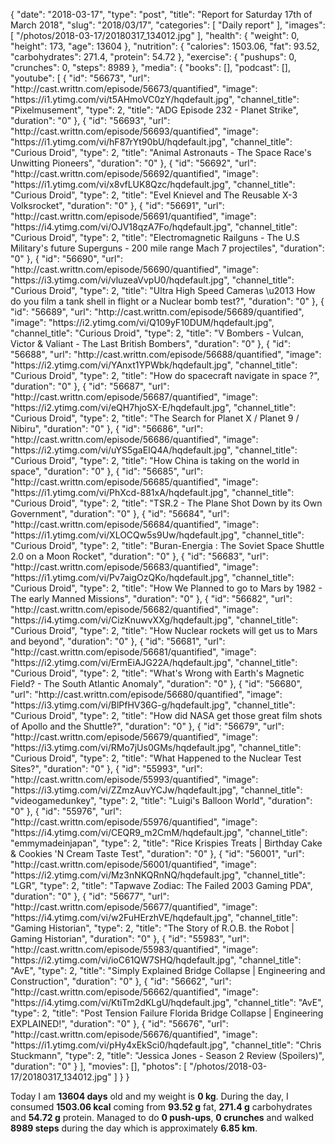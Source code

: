 {
    "date": "2018-03-17",
    "type": "post",
    "title": "Report for Saturday 17th of March 2018",
    "slug": "2018\/03\/17",
    "categories": [
        "Daily report"
    ],
    "images": [
        "\/photos\/2018-03-17\/20180317_134012.jpg"
    ],
    "health": {
        "weight": 0,
        "height": 173,
        "age": 13604
    },
    "nutrition": {
        "calories": 1503.06,
        "fat": 93.52,
        "carbohydrates": 271.4,
        "protein": 54.72
    },
    "exercise": {
        "pushups": 0,
        "crunches": 0,
        "steps": 8989
    },
    "media": {
        "books": [],
        "podcast": [],
        "youtube": [
            {
                "id": "56673",
                "url": "http:\/\/cast.writtn.com\/episode\/56673\/quantified",
                "image": "https:\/\/i1.ytimg.com\/vi\/t5AHmoVC0zY\/hqdefault.jpg",
                "channel_title": "Pixelmusement",
                "type": 2,
                "title": "ADG Episode 232 - Planet Strike",
                "duration": "0"
            },
            {
                "id": "56693",
                "url": "http:\/\/cast.writtn.com\/episode\/56693\/quantified",
                "image": "https:\/\/i1.ytimg.com\/vi\/hF87rYt90bU\/hqdefault.jpg",
                "channel_title": "Curious Droid",
                "type": 2,
                "title": "Animal Astronauts - The Space Race's Unwitting Pioneers",
                "duration": "0"
            },
            {
                "id": "56692",
                "url": "http:\/\/cast.writtn.com\/episode\/56692\/quantified",
                "image": "https:\/\/i1.ytimg.com\/vi\/x8vfLUK8Qzc\/hqdefault.jpg",
                "channel_title": "Curious Droid",
                "type": 2,
                "title": "Evel Knievel and The Reusable X-3 Volksrocket",
                "duration": "0"
            },
            {
                "id": "56691",
                "url": "http:\/\/cast.writtn.com\/episode\/56691\/quantified",
                "image": "https:\/\/i4.ytimg.com\/vi\/OJV18qzA7Fo\/hqdefault.jpg",
                "channel_title": "Curious Droid",
                "type": 2,
                "title": "Electromagnetic Railguns  - The U.S Military's future Superguns - 200 mile range Mach 7 projectiles",
                "duration": "0"
            },
            {
                "id": "56690",
                "url": "http:\/\/cast.writtn.com\/episode\/56690\/quantified",
                "image": "https:\/\/i3.ytimg.com\/vi\/vluzeaVvpU0\/hqdefault.jpg",
                "channel_title": "Curious Droid",
                "type": 2,
                "title": "Ultra High Speed Cameras \u2013 How do you film a tank shell in flight or a Nuclear bomb test?",
                "duration": "0"
            },
            {
                "id": "56689",
                "url": "http:\/\/cast.writtn.com\/episode\/56689\/quantified",
                "image": "https:\/\/i2.ytimg.com\/vi\/Q109yF10DUM\/hqdefault.jpg",
                "channel_title": "Curious Droid",
                "type": 2,
                "title": "V Bombers - Vulcan, Victor & Valiant - The Last British Bombers",
                "duration": "0"
            },
            {
                "id": "56688",
                "url": "http:\/\/cast.writtn.com\/episode\/56688\/quantified",
                "image": "https:\/\/i2.ytimg.com\/vi\/YAnxt1YPWbk\/hqdefault.jpg",
                "channel_title": "Curious Droid",
                "type": 2,
                "title": "How do spacecraft navigate in space ?",
                "duration": "0"
            },
            {
                "id": "56687",
                "url": "http:\/\/cast.writtn.com\/episode\/56687\/quantified",
                "image": "https:\/\/i2.ytimg.com\/vi\/eQH7hjoSX-E\/hqdefault.jpg",
                "channel_title": "Curious Droid",
                "type": 2,
                "title": "The Search for Planet X \/ Planet 9 \/ Nibiru",
                "duration": "0"
            },
            {
                "id": "56686",
                "url": "http:\/\/cast.writtn.com\/episode\/56686\/quantified",
                "image": "https:\/\/i2.ytimg.com\/vi\/uYS5gaEIQ4A\/hqdefault.jpg",
                "channel_title": "Curious Droid",
                "type": 2,
                "title": "How China is taking on the world in space",
                "duration": "0"
            },
            {
                "id": "56685",
                "url": "http:\/\/cast.writtn.com\/episode\/56685\/quantified",
                "image": "https:\/\/i1.ytimg.com\/vi\/PhXcd-881xA\/hqdefault.jpg",
                "channel_title": "Curious Droid",
                "type": 2,
                "title": "TSR.2 - The Plane Shot Down by its Own Government",
                "duration": "0"
            },
            {
                "id": "56684",
                "url": "http:\/\/cast.writtn.com\/episode\/56684\/quantified",
                "image": "https:\/\/i1.ytimg.com\/vi\/XLOCQw5s9Uw\/hqdefault.jpg",
                "channel_title": "Curious Droid",
                "type": 2,
                "title": "Buran-Energia : The Soviet Space Shuttle 2.0 on a Moon Rocket",
                "duration": "0"
            },
            {
                "id": "56683",
                "url": "http:\/\/cast.writtn.com\/episode\/56683\/quantified",
                "image": "https:\/\/i1.ytimg.com\/vi\/Pv7aigOzQKo\/hqdefault.jpg",
                "channel_title": "Curious Droid",
                "type": 2,
                "title": "How We Planned to go to Mars by 1982 - The early Manned Missions",
                "duration": "0"
            },
            {
                "id": "56682",
                "url": "http:\/\/cast.writtn.com\/episode\/56682\/quantified",
                "image": "https:\/\/i4.ytimg.com\/vi\/CizKnuwvXXg\/hqdefault.jpg",
                "channel_title": "Curious Droid",
                "type": 2,
                "title": "How Nuclear rockets will get us to Mars and beyond",
                "duration": "0"
            },
            {
                "id": "56681",
                "url": "http:\/\/cast.writtn.com\/episode\/56681\/quantified",
                "image": "https:\/\/i2.ytimg.com\/vi\/ErmEiAJG22A\/hqdefault.jpg",
                "channel_title": "Curious Droid",
                "type": 2,
                "title": "What's Wrong with Earth's Magnetic Field? - The South Atlantic Anomaly",
                "duration": "0"
            },
            {
                "id": "56680",
                "url": "http:\/\/cast.writtn.com\/episode\/56680\/quantified",
                "image": "https:\/\/i3.ytimg.com\/vi\/BlPfHV36G-g\/hqdefault.jpg",
                "channel_title": "Curious Droid",
                "type": 2,
                "title": "How did NASA get those great film shots of Apollo and the Shuttle?",
                "duration": "0"
            },
            {
                "id": "56679",
                "url": "http:\/\/cast.writtn.com\/episode\/56679\/quantified",
                "image": "https:\/\/i3.ytimg.com\/vi\/RMo7jUs0GMs\/hqdefault.jpg",
                "channel_title": "Curious Droid",
                "type": 2,
                "title": "What Happened to the Nuclear Test Sites?",
                "duration": "0"
            },
            {
                "id": "55993",
                "url": "http:\/\/cast.writtn.com\/episode\/55993\/quantified",
                "image": "https:\/\/i3.ytimg.com\/vi\/ZZmzAuvYCJw\/hqdefault.jpg",
                "channel_title": "videogamedunkey",
                "type": 2,
                "title": "Luigi's Balloon World",
                "duration": "0"
            },
            {
                "id": "55976",
                "url": "http:\/\/cast.writtn.com\/episode\/55976\/quantified",
                "image": "https:\/\/i4.ytimg.com\/vi\/CEQR9_m2CmM\/hqdefault.jpg",
                "channel_title": "emmymadeinjapan",
                "type": 2,
                "title": "Rice Krispies Treats | Birthday Cake & Cookies 'N Cream Taste Test",
                "duration": "0"
            },
            {
                "id": "56001",
                "url": "http:\/\/cast.writtn.com\/episode\/56001\/quantified",
                "image": "https:\/\/i2.ytimg.com\/vi\/Mz3nNKQRnNQ\/hqdefault.jpg",
                "channel_title": "LGR",
                "type": 2,
                "title": "Tapwave Zodiac: The Failed 2003 Gaming PDA",
                "duration": "0"
            },
            {
                "id": "56677",
                "url": "http:\/\/cast.writtn.com\/episode\/56677\/quantified",
                "image": "https:\/\/i4.ytimg.com\/vi\/w2FuHErzhVE\/hqdefault.jpg",
                "channel_title": "Gaming Historian",
                "type": 2,
                "title": "The Story of R.O.B. the Robot | Gaming Historian",
                "duration": "0"
            },
            {
                "id": "55983",
                "url": "http:\/\/cast.writtn.com\/episode\/55983\/quantified",
                "image": "https:\/\/i2.ytimg.com\/vi\/ioC61QW7SHQ\/hqdefault.jpg",
                "channel_title": "AvE",
                "type": 2,
                "title": "Simply Explained Bridge Collapse | Engineering and Construction",
                "duration": "0"
            },
            {
                "id": "56662",
                "url": "http:\/\/cast.writtn.com\/episode\/56662\/quantified",
                "image": "https:\/\/i4.ytimg.com\/vi\/KtiTm2dKLgU\/hqdefault.jpg",
                "channel_title": "AvE",
                "type": 2,
                "title": "Post Tension Failure Florida Bridge Collapse | Engineering EXPLAINED!",
                "duration": "0"
            },
            {
                "id": "56676",
                "url": "http:\/\/cast.writtn.com\/episode\/56676\/quantified",
                "image": "https:\/\/i1.ytimg.com\/vi\/pHy4xEkSci0\/hqdefault.jpg",
                "channel_title": "Chris Stuckmann",
                "type": 2,
                "title": "Jessica Jones - Season 2 Review (Spoilers)",
                "duration": "0"
            }
        ],
        "movies": [],
        "photos": [
            "\/photos\/2018-03-17\/20180317_134012.jpg"
        ]
    }
}

Today I am <strong>13604 days</strong> old and my weight is <strong>0 kg</strong>. During the day, I consumed <strong>1503.06 kcal</strong> coming from <strong>93.52 g</strong> fat, <strong>271.4 g</strong> carbohydrates and <strong>54.72 g</strong> protein. Managed to do <strong>0 push-ups</strong>, <strong>0 crunches</strong> and walked <strong>8989 steps</strong> during the day which is approximately <strong>6.85 km</strong>.